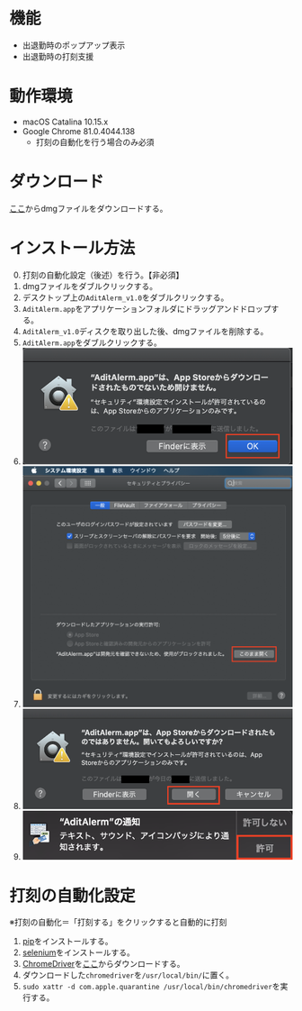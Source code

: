 # 機能

* 出退勤時のポップアップ表示
* 出退勤時の打刻支援

# 動作環境

* macOS Catalina 10.15.x
* Google Chrome 81.0.4044.138
  - 打刻の自動化を行う場合のみ必須

# ダウンロード

[ここ](https://github.com/shota-dai/AditAlerm/releases/latest)からdmgファイルをダウンロードする。

# インストール方法

0. 打刻の自動化設定（後述）を行う。【非必須】
1. dmgファイルをダブルクリックする。
2. デスクトップ上の`AditAlerm_v1.0`をダブルクリックする。
3. `AditAlerm.app`をアプリケーションフォルダにドラッグアンドドロップする。
4. `AditAlerm_v1.0`ディスクを取り出した後、dmgファイルを削除する。
5. `AditAlerm.app`をダブルクリックする。
6. ![表示されたダイアログの`OK`ボタンをクリックする。](https://github.com/shota-dai/AditAlerm/blob/master/images/AditAlerm_UnopenableDialog.png)
7. ![システム環境設定の「セキュリティとプライバシー」の「一般」タブの`このまま開く`ボタンをクリックする。](https://github.com/shota-dai/AditAlerm/blob/master/images/AditAlerm_SystemSetting.png)
8. ![表示されたダイアログの`開く`ボタンをクリックする。](https://github.com/shota-dai/AditAlerm/blob/master/images/AditAlerm_ConfirmOpenDialog.png)
9. ![表示された通知の`許可`ボタンをクリックする。](https://github.com/shota-dai/AditAlerm/blob/master/images/AditAlerm_Notification.png)

# 打刻の自動化設定
※打刻の自動化＝「打刻する」をクリックすると自動的に打刻
1. [pip](https://pypi.org/project/pip/)をインストールする。
2. [selenium](https://selenium-python.readthedocs.io/)をインストールする。
3. [ChromeDriver](https://chromedriver.chromium.org/)を[ここ](https://chromedriver.storage.googleapis.com/index.html?path=81.0.4044.138/)からダウンロードする。
4. ダウンロードした`chromedriver`を`/usr/local/bin/`に置く。
5. `sudo xattr -d com.apple.quarantine /usr/local/bin/chromedriver`を実行する。
